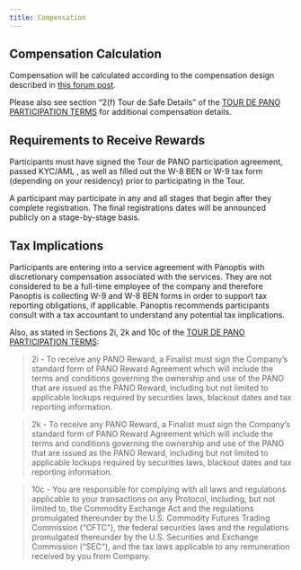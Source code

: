 ```yaml
---
title: Compensation
---
```


## Compensation Calculation

Compensation will be calculated according to the compensation design described in [this forum post](https://forums.solana.com/t/tour-de-sol-updates-to-tour-de-sol-and-bug-bounty-compensation-structure/1132).

Please also see section “2\(f\) Tour de Safe Details” of the [TOUR DE PANO PARTICIPATION TERMS](https://drive.google.com/file/d/15ueLG6VJoQ5Hx4rnpjFeuL3pG5DbrBbE/view) for additional compensation details.

## Requirements to Receive Rewards

Participants must have signed the Tour de PANO participation agreement,
passed KYC/AML , as well as filled out the W-8 BEN or W-9 tax form
\(depending on your residency\) prior to participating in the Tour.

A participant may participate in any and all stages that begin after they
complete registration. The final registrations dates will be announced
publicly on a stage-by-stage basis.

## Tax Implications

Participants are entering into a service agreement with Panoptis with discretionary compensation associated with the services. They are not considered to be a full-time employee of the company and therefore Panoptis is collecting W-9 and W-8 BEN forms in order to support tax reporting obligations, if applicable. Panoptis recommends participants consult with a tax accountant to understand any potential tax implications.

Also, as stated in Sections 2i, 2k and 10c of the [TOUR DE PANO PARTICIPATION TERMS](https://drive.google.com/file/d/15ueLG6VJoQ5Hx4rnpjFeuL3pG5DbrBbE/view):

> 2i - To receive any PANO Reward, a Finalist must sign the Company’s standard form of PANO Reward Agreement which will include the terms and conditions governing the ownership and use of the PANO that are issued as the PANO Reward, including but not limited to applicable lockups required by securities laws, blackout dates and tax reporting information.

> 2k - To receive any PANO Reward, a Finalist must sign the Company’s standard form of PANO Reward Agreement which will include the terms and conditions governing the ownership and use of the PANO that are issued as the PANO Reward, including but not limited to applicable lockups required by securities laws, blackout dates and tax reporting information.

> 10c - You are responsible for complying with all laws and regulations applicable to your transactions on any Protocol, including, but not limited to, the Commodity Exchange Act and the regulations promulgated thereunder by the U.S. Commodity Futures Trading Commission \(“CFTC”\), the federal securities laws and the regulations promulgated thereunder by the U.S. Securities and Exchange Commission \(“SEC”\), and the tax laws applicable to any remuneration received by you from Company.
